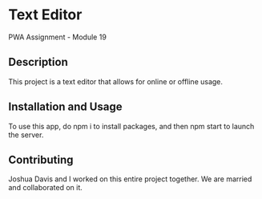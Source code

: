# Text Editor

PWA Assignment - Module 19

## Description

This project is a text editor that allows for online or offline usage.

## Installation and Usage

To use this app, do npm i to install packages, and then npm start to launch the server.

## Contributing

Joshua Davis and I worked on this entire project together. We are married and collaborated on it.
